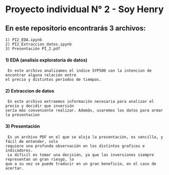 # Proyecto individual N° 2 - Soy Henry

## En este repositorio encontrarás 3 archivos:
    
    1) PI2_EDA.ipynb
    2) PI2_Extraccion_datos.ipynb
    3) Presentación PI_2.pdf

#### 1) EDA (analisis exploratoria de datos)   
     En este archivo analizamos el indice SYP500 con la intencion de encontrar alguna relación entre
    el precio y distintos períodos de tiempos.

#### 2) Extraccion de datos
    
     En este archivo extraemos información necesaria para analizar el precio y decidir que inversión
    sería más conveniente realizar. Además, usaremos los datos para armar la presentacion

#### 3) Presentación

     Es un archivo PDF en el que se aloja la presentación, es sencilla, y fácil de entender, solo
    requiere una profunda observación en los distintos graficos e indicadores.
     Lo difícil es tomar una decisión, ya que las inversiones siempre representan un gran riesgo, lo 
    que a su vez se puede traducir en un gran beneficio, en el caso de acertar.